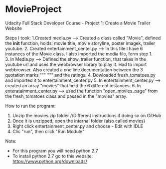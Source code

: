 # MovieProject
Udacity Full Stack Developer Course - Project 1: Create a Movie Trailer Website

Steps I took:
1.Created media.py --> Created a class called "Movie", defined the __init__ function, holds: movie title, movie storyline, poster imagek, trailer youtube.
2. Created entertainment_center.py --> In this file I have 6 instances of the Movie class.
        I also imported the media file, form step 1.   
3. In Media.py --> Defined the show_trailer function, that takes in the youtube url and uses the webbrowser library to play it. Had to import webbrowser.  Also created a one line documentation between the 3 quotation marks """   """ and the ratings.
4. Dowloaded fresh_tomatoes.py and imported it to entertainment_center.py
5. In entertainment_center.py --> created an array "movies" that held the 6 different instances.
6. In enteratainment_center.py --> used the function "open_movies_page" from the fresh_tomatoes class and passed in the "movies" array.

How to run the program:
1. Unzip the movies.zip folder     //Different instructions if doing so on GitHub
2. Once it is unzipped, open the internal folder (also called movies)
3. Right click entertainment_center.py and choose - Edit with IDLE
4. Clic "run", then click "Run Module"


Note:
- For this program you will need python 2.7
- To install python 2.7 go to this website: https://www.python.org/downloads/
